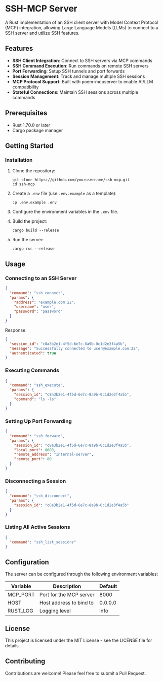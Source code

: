 # SSH-MCP Server

A Rust implementation of an SSH client server with Model Context Protocol (MCP) integration, allowing Large Language Models (LLMs) to connect to a SSH server and utilize SSH features.

## Features

- **SSH Client Integration**: Connect to SSH servers via MCP commands
- **SSH Command Execution**: Run commands on remote SSH servers
- **Port Forwarding**: Setup SSH tunnels and port forwards
- **Session Management**: Track and manage multiple SSH sessions
- **MCP Protocol Support**: Built with poem-mcpserver to enable AI/LLM compatibility
- **Stateful Connections**: Maintain SSH sessions across multiple commands

## Prerequisites

- Rust 1.70.0 or later
- Cargo package manager

## Getting Started

### Installation

1. Clone the repository:
   ```
   git clone https://github.com/yourusername/ssh-mcp.git
   cd ssh-mcp
   ```

2. Create a `.env` file (use `.env.example` as a template):
   ```
   cp .env.example .env
   ```

3. Configure the environment variables in the `.env` file.

4. Build the project:
   ```
   cargo build --release
   ```

5. Run the server:
   ```
   cargo run --release
   ```

## Usage

### Connecting to an SSH Server

```json
{
  "command": "ssh_connect",
  "params": {
    "address": "example.com:22",
    "username": "user",
    "password": "password"
  }
}
```

Response:
```json
{
  "session_id": "c8a3b2e1-4f5d-6e7c-8a9b-0c1d2e3f4a5b",
  "message": "Successfully connected to user@example.com:22",
  "authenticated": true
}
```

### Executing Commands

```json
{
  "command": "ssh_execute",
  "params": {
    "session_id": "c8a3b2e1-4f5d-6e7c-8a9b-0c1d2e3f4a5b",
    "command": "ls -la"
  }
}
```

### Setting Up Port Forwarding

```json
{
  "command": "ssh_forward",
  "params": {
    "session_id": "c8a3b2e1-4f5d-6e7c-8a9b-0c1d2e3f4a5b",
    "local_port": 8080,
    "remote_address": "internal-server",
    "remote_port": 80
  }
}
```

### Disconnecting a Session

```json
{
  "command": "ssh_disconnect",
  "params": {
    "session_id": "c8a3b2e1-4f5d-6e7c-8a9b-0c1d2e3f4a5b"
  }
}
```

### Listing All Active Sessions

```json
{
  "command": "ssh_list_sessions"
}
```

## Configuration

The server can be configured through the following environment variables:

| Variable | Description | Default |
|----------|-------------|---------|
| MCP_PORT | Port for the MCP server | 8000 |
| HOST | Host address to bind to | 0.0.0.0 |
| RUST_LOG | Logging level | info |

## License

This project is licensed under the MIT License - see the LICENSE file for details.

## Contributing

Contributions are welcome! Please feel free to submit a Pull Request.